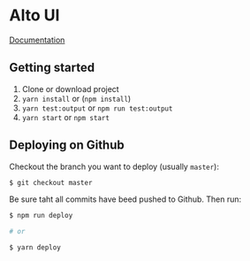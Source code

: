 # Alto UI

[Documentation](https://beqom.github.io/alto-ui)

## Getting started

1. Clone or download project
2. `yarn install` or (`npm install`)
4. `yarn test:output` or `npm run test:output`
3. `yarn start` or `npm start`


## Deploying on Github

Checkout the branch you want to deploy (usually `master`):

```sh
$ git checkout master
```

Be sure taht all commits have beed pushed to Github. Then run:

```sh
$ npm run deploy

# or

$ yarn deploy
```
